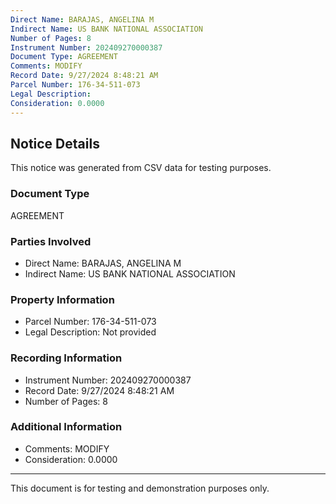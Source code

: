 ```yaml
---
Direct Name: BARAJAS, ANGELINA M
Indirect Name: US BANK NATIONAL ASSOCIATION
Number of Pages: 8
Instrument Number: 202409270000387
Document Type: AGREEMENT
Comments: MODIFY
Record Date: 9/27/2024 8:48:21 AM
Parcel Number: 176-34-511-073
Legal Description: 
Consideration: 0.0000
---
```


## Notice Details

This notice was generated from CSV data for testing purposes.

### Document Type
AGREEMENT

### Parties Involved
- Direct Name: BARAJAS, ANGELINA M
- Indirect Name: US BANK NATIONAL ASSOCIATION

### Property Information
- Parcel Number: 176-34-511-073
- Legal Description: Not provided

### Recording Information
- Instrument Number: 202409270000387
- Record Date: 9/27/2024 8:48:21 AM
- Number of Pages: 8

### Additional Information
- Comments: MODIFY
- Consideration: 0.0000

---

This document is for testing and demonstration purposes only.
